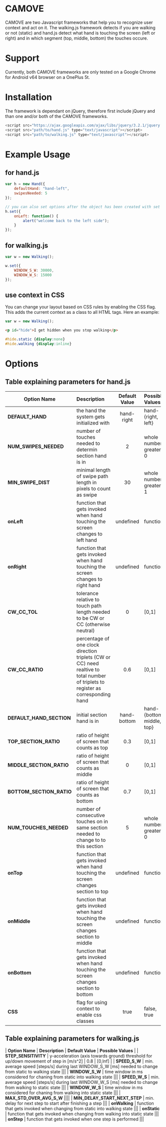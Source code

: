 # CAMOVE
CAMOVE are two Javascript frameworks that help you to recognize user context and act on it.
The walking.js framework detects if you are walking or not (static) and hand.js detect 
what hand is touching the screen (left or right) and in which segment (top, middle, bottom) the touches occure.

# Support
Currently, both CAMOVE frameworks are only tested on a Google Chrome for Android v64 browser on a OnePlus 5t.

# Installation
The framework is dependant on jQuery, therefore first include jQuery 
and than one and/or both of the CAMOVE frameworks.
```javascript
<script src="https://ajax.googleapis.com/ajax/libs/jquery/3.2.1/jquery.min.js"></script>
<script src="path/to/hand.js" type="text/javascript"></script>
<script src="path/to/walking.js" type="text/javascript"></script>
```

# Example Usage
## for hand.js
```javascript
var h = new Hand({
    defaultHand: "hand-left",
    swipesNeeded: 5
});

// you can also set options after the object has been created with set
h.set({
    onLeft: function() {
        alert("welcome back to the left side");
    }
});
```

## for walking.js
```javascript
var w = new Walking();

w.set({
    WINDOW_S_W: 30000,
    WINDOW_W_S: 15000
});
```

## use context in CSS
You can change your layout based on CSS rules by enabling the CSS flag. This adds the current context as a class to all HTML tags. Here an example:
```javascript
var w = new Walking();
```
```HTML
<p id="hide">I get hidden when you stop walking</p>
```
```CSS
#hide.static {display:none}
#hide.walking {display:inline}
```


# Options

## Table explaining parameters for hand.js

| __Option Name__  | __Description__ | __Default Value__ | __Possible Values__ |
| -------------  | :------------ | :-------------: | :---------------- |
| __DEFAULT_HAND__      | the hand the system gets initialized with | hand-right | hand-{right, left} |
| __NUM_SWIPES_NEEDED__ | number of touches needed to determin section hand is in | 2 | whole number greater 0 |
| __MIN_SWIPE_DIST__ | minimal length of swipe path length in pixels to count as swipe | 30 | whole number greater 1 |
| __onLeft__ | function that gets invoked when hand touching the screen changes to left hand | undefined | function |
| __onRight__ | function that gets invoked when hand touching the screen changes to right hand | undefined | function |
| __CW_CC_TOL__ | tolerance relative to touch path length needed to be CW or CC (otherwise neutral) | 0 | [0,1] |
| __CW_CC_RATIO__ | percentage of one clock direction triplets (CW or CC) need realtive to total number of triplets to register as corresponding hand | 0.6 | [0,1] |
| __DEFAULT_HAND_SECTION__ | initial section hand is in | hand-bottom | hand-{bottom, middle, top} |
| __TOP_SECTION_RATIO__ | ratio of height of screen that counts as top | 0.3 | [0,1] |
| __MIDDLE_SECTION_RATIO__ | ratio of height of screen that counts as middle | 0 | [0,1] |
| __BOTTOM_SECTION_RATIO__ | ratio of height of screen that counts as bottom | 0.7 | [0,1] |
| __NUM_TOUCHES_NEEDED__ | number of consecutive touches on in same section needed to change to to this section | 5 | whole number greater 0 |
| __onTop__ | function that gets invoked when hand touching the screen changes section to top | undefined | function | 
| __onMiddle__ | function that gets invoked when hand touching the screen changes section to middle | undefined | function | 
| __onBottom__ | function that gets invoked when hand touching the screen changes section to bottom | undefined | function | 
| __CSS__ | flag for using context to enable css classes  | true | false, true |


## Table explaining parameters for walking.js

| __Option Name__  | __Description__ | __Default Value__ | __Possible Values__ |
| __STEP_SENSITIVITY__ | y-acceleration (axis towards ground) threshold for up/down movement of step in [m/s^2] | 0.8 | [0,Inf] |
| __SPEED_S_W__ | min. average speed [steps/s] during last WINDOW_S_W [ms] needed to change from static to walking state |||
| __WINDOW_S_W__ | time window in ms considered for chaning from static into walking state |||
| __SPEED_W_S__ | min. average speed [steps/s] during last WINDOW_W_S [ms] needed to change from walking to static state |||
| __WINDOW_W_S__ | time window in ms considered for chaning from walking into static state |||
| __MAX_STD_OVER_AVG_S_W__ ||||
| __MIN_DELAY_START_NEXT_STEP__ | min. delay for next step to start after finishing a step |||
| __onWalking__ | function that gets invoked when changing from static into walking state |||
| __onStatic__ | function that gets invoked when changing from walking into static state |||
| __onStep__ | function that gets invoked when one step is performed |||

